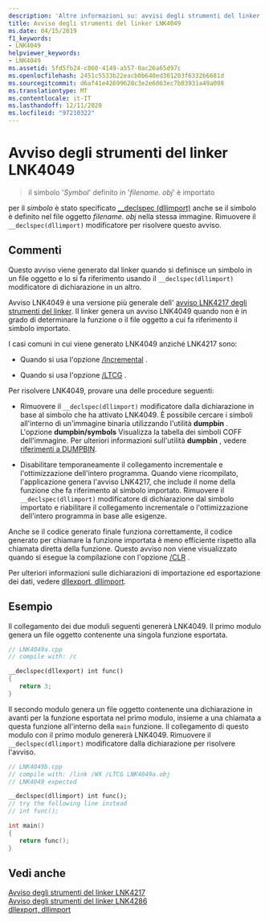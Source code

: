 ```yaml
---
description: 'Altre informazioni su: avvisi degli strumenti del linker LNK4049'
title: Avviso degli strumenti del linker LNK4049
ms.date: 04/15/2019
f1_keywords:
- LNK4049
helpviewer_keywords:
- LNK4049
ms.assetid: 5fd5fb24-c860-4149-a557-0ac26a65d97c
ms.openlocfilehash: 2451c5533b22eacb0b640ed301203f6332b6681d
ms.sourcegitcommit: d6af41e42699628c3e2e6063ec7b03931a49a098
ms.translationtype: MT
ms.contentlocale: it-IT
ms.lasthandoff: 12/11/2020
ms.locfileid: "97210322"
---
```

# <a name="linker-tools-warning-lnk4049"></a>Avviso degli strumenti del linker LNK4049

> il simbolo '*Symbol*' definito in '*filename. obj*' è importato

per il *simbolo* è stato specificato [__declspec (dllimport)](../../cpp/dllexport-dllimport.md) anche se il simbolo è definito nel file oggetto *filename. obj* nella stessa immagine. Rimuovere il `__declspec(dllimport)` modificatore per risolvere questo avviso.

## <a name="remarks"></a>Commenti

Questo avviso viene generato dal linker quando si definisce un simbolo in un file oggetto e lo si fa riferimento usando il `__declspec(dllimport)` modificatore di dichiarazione in un altro.

Avviso LNK4049 è una versione più generale dell' [avviso LNK4217 degli strumenti del linker](linker-tools-warning-lnk4217.md). Il linker genera un avviso LNK4049 quando non è in grado di determinare la funzione o il file oggetto a cui fa riferimento il simbolo importato.

I casi comuni in cui viene generato LNK4049 anziché LNK4217 sono:

- Quando si usa l'opzione [/Incremental](../../build/reference/incremental-link-incrementally.md) .

- Quando si usa l'opzione [/LTCG](../../build/reference/ltcg-link-time-code-generation.md) .

Per risolvere LNK4049, provare una delle procedure seguenti:

- Rimuovere il `__declspec(dllimport)` modificatore dalla dichiarazione in base al simbolo che ha attivato LNK4049. È possibile cercare i simboli all'interno di un'immagine binaria utilizzando l'utilità **dumpbin** . L'opzione **dumpbin/symbols** Visualizza la tabella dei simboli COFF dell'immagine. Per ulteriori informazioni sull'utilità **dumpbin** , vedere [riferimenti a DUMPBIN](../../build/reference/dumpbin-reference.md).

- Disabilitare temporaneamente il collegamento incrementale e l'ottimizzazione dell'intero programma. Quando viene ricompilato, l'applicazione genera l'avviso LNK4217, che include il nome della funzione che fa riferimento al simbolo importato. Rimuovere il `__declspec(dllimport)` modificatore di dichiarazione dal simbolo importato e riabilitare il collegamento incrementale o l'ottimizzazione dell'intero programma in base alle esigenze.

Anche se il codice generato finale funziona correttamente, il codice generato per chiamare la funzione importata è meno efficiente rispetto alla chiamata diretta della funzione. Questo avviso non viene visualizzato quando si esegue la compilazione con l'opzione [/CLR](../../build/reference/clr-common-language-runtime-compilation.md) .

Per ulteriori informazioni sulle dichiarazioni di importazione ed esportazione dei dati, vedere [dllexport, dllimport](../../cpp/dllexport-dllimport.md).

## <a name="example"></a>Esempio

Il collegamento dei due moduli seguenti genererà LNK4049. Il primo modulo genera un file oggetto contenente una singola funzione esportata.

```cpp
// LNK4049a.cpp
// compile with: /c

__declspec(dllexport) int func()
{
   return 3;
}
```

Il secondo modulo genera un file oggetto contenente una dichiarazione in avanti per la funzione esportata nel primo modulo, insieme a una chiamata a questa funzione all'interno della `main` funzione. Il collegamento di questo modulo con il primo modulo genererà LNK4049. Rimuovere il `__declspec(dllimport)` modificatore dalla dichiarazione per risolvere l'avviso.

```cpp
// LNK4049b.cpp
// compile with: /link /WX /LTCG LNK4049a.obj
// LNK4049 expected

__declspec(dllimport) int func();
// try the following line instead
// int func();

int main()
{
   return func();
}
```

## <a name="see-also"></a>Vedi anche

[Avviso degli strumenti del linker LNK4217](linker-tools-warning-lnk4217.md) \
[Avviso degli strumenti del linker LNK4286](linker-tools-warning-lnk4286.md) \
[dllexport, dllimport](../../cpp/dllexport-dllimport.md)
